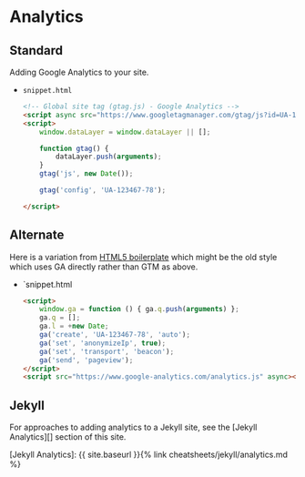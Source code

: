 # Analytics

## Standard

Adding Google Analytics to your site.

- `snippet.html`
    ```html
    <!-- Global site tag (gtag.js) - Google Analytics -->
    <script async src="https://www.googletagmanager.com/gtag/js?id=UA-123467-78"></script>
    <script>
        window.dataLayer = window.dataLayer || [];

        function gtag() {
            dataLayer.push(arguments);
        }
        gtag('js', new Date());

        gtag('config', 'UA-123467-78');

    </script>
    ```


## Alternate

Here is a variation from [HTML5 boilerplate](https://github.com/h5bp/html5-boilerplate/blob/master/dist/index.html) which might be the old style which uses GA directly rather than GTM as above.

- `snippet.html
    ```html
    <script>
        window.ga = function () { ga.q.push(arguments) };
        ga.q = [];
        ga.l = +new Date;
        ga('create', 'UA-123467-78', 'auto');
        ga('set', 'anonymizeIp', true);
        ga('set', 'transport', 'beacon');
        ga('send', 'pageview');
    </script>
    <script src="https://www.google-analytics.com/analytics.js" async></script>
    ```


## Jekyll

For approaches to adding analytics to a Jekyll site, see the [Jekyll Analytics][] section of this site.

[Jekyll Analytics]: {{ site.baseurl }}{% link cheatsheets/jekyll/analytics.md %}
